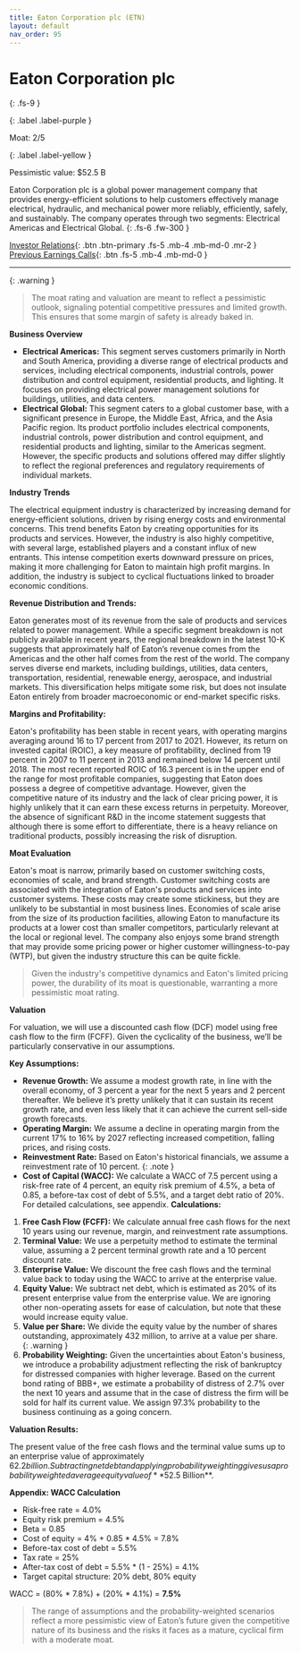 ```yaml
---
title: Eaton Corporation plc (ETN)
layout: default
nav_order: 95
---
```


# Eaton Corporation plc
{: .fs-9 }

{: .label .label-purple }

Moat: 2/5

{: .label .label-yellow }

Pessimistic value: $52.5 B

Eaton Corporation plc is a global power management company that provides energy-efficient solutions to help customers effectively manage electrical, hydraulic, and mechanical power more reliably, efficiently, safely, and sustainably. The company operates through two segments: Electrical Americas and Electrical Global.
{: .fs-6 .fw-300 }

[Investor Relations](https://www.google.com/search?q=ETN+investor+relations){: .btn .btn-primary .fs-5 .mb-4 .mb-md-0 .mr-2 }
[Previous Earnings Calls](https://discountingcashflows.com/company/ETN/transcripts/){: .btn .fs-5 .mb-4 .mb-md-0 }

---

{: .warning } 
>The moat rating and valuation are meant to reflect a pessimistic outlook, signaling potential competitive pressures and limited growth. This ensures that some margin of safety is already baked in.


**Business Overview**

* **Electrical Americas:** This segment serves customers primarily in North and South America, providing a diverse range of electrical products and services, including electrical components, industrial controls, power distribution and control equipment, residential products, and lighting. It focuses on providing electrical power management solutions for buildings, utilities, and data centers.
* **Electrical Global:** This segment caters to a global customer base, with a significant presence in Europe, the Middle East, Africa, and the Asia Pacific region. Its product portfolio includes electrical components, industrial controls, power distribution and control equipment, and residential products and lighting, similar to the Americas segment. However, the specific products and solutions offered may differ slightly to reflect the regional preferences and regulatory requirements of individual markets.

**Industry Trends**

The electrical equipment industry is characterized by increasing demand for energy-efficient solutions, driven by rising energy costs and environmental concerns. This trend benefits Eaton by creating opportunities for its products and services. However, the industry is also highly competitive, with several large, established players and a constant influx of new entrants. This intense competition exerts downward pressure on prices, making it more challenging for Eaton to maintain high profit margins. In addition, the industry is subject to cyclical fluctuations linked to broader economic conditions.

**Revenue Distribution and Trends:**

Eaton generates most of its revenue from the sale of products and services related to power management. While a specific segment breakdown is not publicly available in recent years, the regional breakdown in the latest 10-K suggests that approximately half of Eaton’s revenue comes from the Americas and the other half comes from the rest of the world. The company serves diverse end markets, including buildings, utilities, data centers, transportation, residential, renewable energy, aerospace, and industrial markets. This diversification helps mitigate some risk, but does not insulate Eaton entirely from broader macroeconomic or end-market specific risks. 

**Margins and Profitability:**

Eaton's profitability has been stable in recent years, with operating margins averaging around 16 to 17 percent from 2017 to 2021. However, its return on invested capital (ROIC), a key measure of profitability, declined from 19 percent in 2007 to 11 percent in 2013 and remained below 14 percent until 2018. The most recent reported ROIC of 16.3 percent is in the upper end of the range for most profitable companies, suggesting that Eaton does possess a degree of competitive advantage. However, given the competitive nature of its industry and the lack of clear pricing power, it is highly unlikely that it can earn these excess returns in perpetuity. Moreover, the absence of significant R&D in the income statement suggests that although there is some effort to differentiate, there is a heavy reliance on traditional products, possibly increasing the risk of disruption.

**Moat Evaluation**

Eaton's moat is narrow, primarily based on customer switching costs, economies of scale, and brand strength.  Customer switching costs are associated with the integration of Eaton's products and services into customer systems. These costs may create some stickiness, but they are unlikely to be substantial in most business lines.  Economies of scale arise from the size of its production facilities, allowing Eaton to manufacture its products at a lower cost than smaller competitors, particularly relevant at the local or regional level. The company also enjoys some brand strength that may provide some pricing power or higher customer willingness-to-pay (WTP), but given the industry structure this can be quite fickle.


>Given the industry's competitive dynamics and Eaton's limited pricing power, the durability of its moat is questionable, warranting a more pessimistic moat rating.  

**Valuation**

For valuation, we will use a discounted cash flow (DCF) model using free cash flow to the firm (FCFF). Given the cyclicality of the business, we’ll be particularly conservative in our assumptions.


**Key Assumptions:**

* **Revenue Growth:** We assume a modest growth rate, in line with the overall economy, of 3 percent a year for the next 5 years and 2 percent thereafter. We believe it’s pretty unlikely that it can sustain its recent growth rate, and even less likely that it can achieve the current sell-side growth forecasts.
* **Operating Margin:** We assume a decline in operating margin from the current 17% to 16% by 2027 reflecting increased competition, falling prices, and rising costs.  
* **Reinvestment Rate:**  Based on Eaton's historical financials, we assume a reinvestment rate of 10 percent.
{: .note }
* **Cost of Capital (WACC):** We calculate a WACC of 7.5 percent using a risk-free rate of 4 percent, an equity risk premium of 4.5%, a beta of 0.85, a before-tax cost of debt of 5.5%, and a target debt ratio of 20%.  For detailed calculations, see appendix.
**Calculations:**

1. **Free Cash Flow (FCFF):** We calculate annual free cash flows for the next 10 years using our revenue, margin, and reinvestment rate assumptions. 
2. **Terminal Value:** We use a perpetuity method to estimate the terminal value, assuming a 2 percent terminal growth rate and a 10 percent discount rate.
3. **Enterprise Value:** We discount the free cash flows and the terminal value back to today using the WACC to arrive at the enterprise value.  
4. **Equity Value:** We subtract net debt, which is estimated as 20% of its present enterprise value from the enterprise value. We are ignoring other non-operating assets for ease of calculation, but note that these would increase equity value.
5. **Value per Share:** We divide the equity value by the number of shares outstanding, approximately 432 million, to arrive at a value per share.  
{: .warning }
6. **Probability Weighting:** Given the uncertainties about Eaton's business, we introduce a probability adjustment reflecting the risk of bankruptcy for distressed companies with higher leverage. Based on the current bond rating of BBB+, we estimate a probability of distress of 2.7% over the next 10 years and assume that in the case of distress the firm will be sold for half its current value.  We assign 97.3% probability to the business continuing as a going concern.

**Valuation Results:**

The present value of the free cash flows and the terminal value sums up to an enterprise value of approximately $62.2 billion.  Subtracting net debt and applying probability weighting gives us a probability weighted average equity value of **$52.5 Billion**.



**Appendix: WACC Calculation**

* Risk-free rate = 4.0%
* Equity risk premium = 4.5%
* Beta = 0.85
* Cost of equity = 4% + 0.85 * 4.5% = 7.8%
* Before-tax cost of debt = 5.5%
* Tax rate = 25%
* After-tax cost of debt = 5.5% * (1 - 25%) = 4.1%
* Target capital structure: 20% debt, 80% equity

WACC = (80% * 7.8%) + (20% * 4.1%) = **7.5%**


>The range of assumptions and the probability-weighted scenarios reflect a more pessimistic view of Eaton’s future given the competitive nature of its business and the risks it faces as a mature, cyclical firm with a moderate moat.